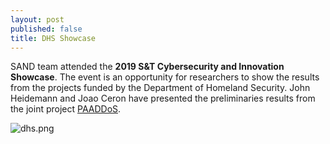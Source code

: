 ```yaml
---
layout: post
published: false
title: DHS Showcase
---
```

SAND team attended the **2019 S&T Cybersecurity and Innovation Showcase**. The event is an opportunity for researchers to show the results from the projects funded by the Department of Homeland Security. John Heidemann and Joao Ceron have presented the preliminaries results from the joint project [PAADDoS](https://ant.isi.edu/blog/?p=1300).

![dhs.png]({{site.baseurl}}/img/dhs.png)

